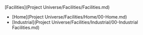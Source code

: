 [Facilities](Project Universe/Facilities/Facilities.md)
- [Home](Project Universe/Facilities/Home/00-Home.md)
- [Industrial](Project Universe/Facilities/Industrial/00-Industrial Facilities.md)
